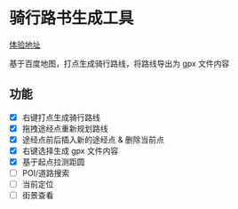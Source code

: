# 骑行路书生成工具

[体验地址](https://cqq626.github.io/cycle-roadbook/)

基于百度地图，打点生成骑行路线，将路线导出为 gpx 文件内容

## 功能

- [x] 右键打点生成骑行路线
- [x] 拖拽途经点重新规划路线
- [x] 途经点前后插入新的途经点 & 删除当前点
- [x] 右键选择生成 gpx 文件内容
- [x] 基于起点拉测距圆
- [ ] POI/道路搜索
- [ ] 当前定位
- [ ] 街景查看

